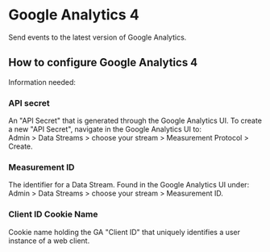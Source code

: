 # Google Analytics 4

Send events to the latest version of Google Analytics.

## How to configure Google Analytics 4

Information needed:

### API secret

An "API Secret" that is generated through the Google Analytics UI. To create a new "API Secret", navigate in the Google Analytics UI to: \
Admin > Data Streams > choose your stream > Measurement Protocol > Create.

### Measurement ID

The identifier for a Data Stream. Found in the Google Analytics UI under: \
Admin > Data Streams > choose your stream > Measurement ID.

### Client ID Cookie Name

Cookie name holding the GA "Client ID" that uniquely identifies a user instance of a web client.
